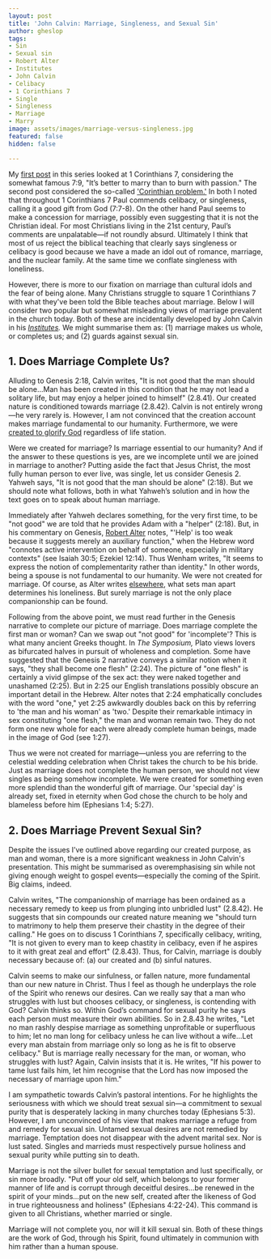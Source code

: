 ```yaml
---
layout: post
title: 'John Calvin: Marriage, Singleness, and Sexual Sin'
author: gheslop
tags:
- Sin
- Sexual sin
- Robert Alter
- Institutes
- John Calvin
- Celibacy
- 1 Corinthians 7
- Single
- Singleness
- Marriage
- Marry
image: assets/images/marriage-versus-singleness.jpg
featured: false
hidden: false

---
```

My [first post](https://rekindle.co.za/content/2020-11-12-1-corinthians-7-is-it-better-to-marry "Is is better to marry?") in this series looked at 1 Corinthians 7, considering the somewhat famous 7:9, "It’s better to marry than to burn with passion." The second post considered the so-called ['Corinthian problem.'](https://rekindle.co.za/content/2020-11-18-1-corinthians-7 "'Corinthian problem'") In both I noted that throughout 1 Corinthians 7 Paul commends celibacy, or singleness, calling it a good gift from God (7:7-8). On the other hand Paul seems to make a concession for marriage, possibly even suggesting that it is not the Christian ideal. For most Christians living in the 21st century, Paul’s comments are unpalatable—if not roundly absurd. Ultimately I think that most of us reject the biblical teaching that clearly says singleness or celibacy is good because we have a made an idol out of romance, marriage, and the nuclear family. At the same time we conflate singleness with loneliness.

However, there is more to our fixation on marriage than cultural idols and the fear of being alone. Many Christians struggle to square 1 Corinthians 7 with what they've been told the Bible teaches about marriage. Below I will consider two popular but somewhat misleading views of marriage prevalent in the church today. Both of these are incidentally developed by John Calvin in his [_Institutes_](https://ccel.org/ccel/calvin/institutes/institutes?queryID=6908343&resultID=698 "Calvin's Institutes (free online)")_._ We might summarise them as: (1) marriage makes us whole, or completes us; and (2) guards against sexual sin.

## 1. Does Marriage Complete Us?

Alluding to Genesis 2:18, Calvin writes, "It is not good that the man should be alone...Man has been created in this condition that he may not lead a solitary life, but may enjoy a helper joined to himself" (2.8.41). Our created nature is conditioned towards marriage (2.8.42). Calvin is not entirely wrong—he very rarely is. However, I am not convinced that the creation account makes marriage fundamental to our humanity. Furthermore, we were [created to glorify God](https://rekindle.co.za/content/what-should-you-do-this-year/ "Why are we here?") regardless of life station.

Were we created for marriage? Is marriage essential to our humanity? And if the answer to these questions is yes, are we incomplete until we are joined in marriage to another? Putting aside the fact that Jesus Christ, the most fully human person to ever live, was single, let us consider Genesis 2. Yahweh says, "It is not good that the man should be alone" (2:18). But we should note what follows, both in what Yahweh’s solution and in how the text goes on to speak about human marriage.

Immediately after Yahweh declares something, for the very first time, to be "not good" we are told that he provides Adam with a "helper" (2:18). But, in his commentary on Genesis, [Robert Alter](https://rekindle.co.za/content/more-from-robert-alter-theological-observations/ "Alter's 'theology'") notes, "'Help' is too weak because it suggests merely an auxiliary function," when the Hebrew word "connotes active intervention on behalf of someone, especially in military contexts" (see Isaiah 30:5; Ezekiel 12:14). Thus Wenham writes, "It seems to express the notion of complementarity rather than identity." In other words, being a spouse is not fundamental to our humanity. We were not created for marriage. Of course, as Alter writes [elsewhere](http://www.rekindle.co.za/content/rediscovering-the-art-of-biblical-narrative/ "Alter: The Art Of Biblical Narrative"), what sets man apart determines his loneliness. But surely marriage is not the only place companionship can be found.

Following from the above point, we must read further in the Genesis narrative to complete our picture of marriage. Does marriage complete the first man or woman? Can we swap out "not good" for 'incomplete'? This is what many ancient Greeks thought. In _The Symposium,_ Plato views lovers as bifurcated halves in pursuit of wholeness and completion. Some have suggested that the Genesis 2 narrative conveys a similar notion when it says, "they shall become one flesh" (2:24). The picture of "one flesh" is certainly a vivid glimpse of the sex act: they were naked together and unashamed (2:25). But in 2:25 our English translations possibly obscure an important detail in the Hebrew. Alter notes that 2:24 emphatically concludes with the word "one," yet 2:25 awkwardly doubles back on this by referring to 'the man and his woman' as 'two.' Despite their remarkable intimacy in sex constituting "one flesh," the man and woman remain two. They do not form one new whole for each were already complete human beings, made in the image of God (see 1:27).

Thus we were not created for marriage—unless you are referring to the celestial wedding celebration when Christ takes the church to be his bride. Just as marriage does not complete the human person, we should not view singles as being somehow incomplete. We were created for something even more splendid than the wonderful gift of marriage. Our 'special day' is already set, fixed in eternity when God chose the church to be holy and blameless before him (Ephesians 1:4; 5:27).

## 2. Does Marriage Prevent Sexual Sin?

Despite the issues I’ve outlined above regarding our created purpose, as man and woman, there is a more significant weakness in John Calvin's presentation. This might be summarised as overemphasising sin while not giving enough weight to gospel events—especially the coming of the Spirit. Big claims, indeed.

Calvin writes, "The companionship of marriage has been ordained as a necessary remedy to keep us from plunging into unbridled lust" (2.8.42). He suggests that sin compounds our created nature meaning we "should turn to matrimony to help them preserve their chastity in the degree of their calling." He goes on to discuss 1 Corinthians 7, specifically celibacy, writing, "It is not given to every man to keep chastity in celibacy, even if he aspires to it with great zeal and effort" (2.8.43). Thus, for Calvin, marriage is doubly necessary because of: (a) our created and (b) sinful natures.

Calvin seems to make our sinfulness, or fallen nature, more fundamental than our new nature in Christ. Thus I feel as though he underplays the role of the Spirit who renews our desires. Can we really say that a man who struggles with lust but chooses celibacy, or singleness, is contending with God? Calvin thinks so. Within God’s command for sexual purity he says each person must measure their own abilities. So in 2.8.43 he writes, "Let no man rashly despise marriage as something unprofitable or superfluous to him; let no man long for celibacy unless he can live without a wife…Let every man abstain from marriage only so long as he is fit to observe celibacy." But is marriage really necessary for the man, or woman, who struggles with lust? Again, Calvin insists that it is. He writes, "If his power to tame lust fails him, let him recognise that the Lord has now imposed the necessary of marriage upon him."

I am sympathetic towards Calvin’s pastoral intentions. For he highlights the seriousness with which we should treat sexual sin—a commitment to sexual purity that is desperately lacking in many churches today (Ephesians 5:3). However, I am unconvinced of his view that makes marriage a refuge from and remedy for sexual sin. Untamed sexual desires are not remedied by marriage. Temptation does not disappear with the advent marital sex. Nor is lust sated. Singles and marrieds must respectively pursue holiness and sexual purity while putting sin to death.

Marriage is not the silver bullet for sexual temptation and lust specifically, or sin more broadly. "Put off your old self, which belongs to your former manner of life and is corrupt through deceitful desires...be renewed in the spirit of your minds...put on the new self, created after the likeness of God in true righteousness and holiness" (Ephesians 4:22-24). This command is given to all Christians, whether married or single.

Marriage will not complete you, nor will it kill sexual sin. Both of these things are the work of God, through his Spirit, found ultimately in communion with him rather than a human spouse.